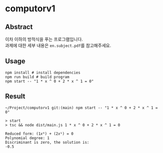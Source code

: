 # computorv1
## Abstract
이차 이하의 방적식을 푸는 프로그램입니다.  
과제에 대한 세부 내용은 `en.subject.pdf`를 참고해주세요.

## Usage
```shell
npm install # install dependencies
npm run build # build program
npm start -- "1 * x ^ 0 + 2 * x ^ 1 = 0"
```

## Result
```shell
~/Project/computorv1 git:(main) npm start -- "1 * x ^ 0 + 2 * x ^ 1 = 0"

> start
> tsc && node dist/main.js 1 * x ^ 0 + 2 * x ^ 1 = 0

Reduced form: (1𝑥⁰) + (2𝑥¹) = 0
Polynomial degree: 1
Discriminant is zero, the solution is:
-0.5
```
